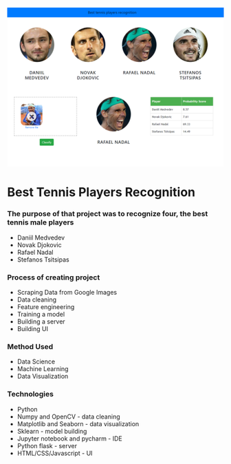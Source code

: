 ![](./app.jpg)
# Best Tennis Players Recognition
### The purpose of that project was to recognize four, the best tennis male players
  - Daniil Medvedev
  - Novak Djokovic
  - Rafael Nadal
  - Stefanos Tsitsipas
### Process of creating project
  - Scraping Data from Google Images
  - Data cleaning
  - Feature engineering
  - Training a model
  - Building a server
  - Building UI

### Method Used
  - Data Science
  - Machine Learning
  - Data Visualization
  
### Technologies
  - Python
  - Numpy and OpenCV - data cleaning
  - Matplotlib and Seaborn - data visualization
  - Sklearn - model building
  - Jupyter notebook and pycharm - IDE
  - Python flask - server
  - HTML/CSS/Javascript - UI
